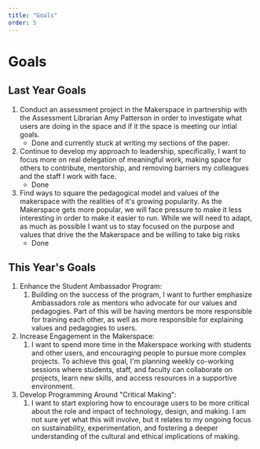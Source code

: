 ```yaml
---
title: "Goals"
order: 5
---
```



# Goals

## Last Year Goals

1. Conduct an assessment project in the Makerspace in partnership with the Assessment Librarian Amy Patterson in order to investigate what users are doing in the space and if it the space is meeting our intial goals.
	- Done and currently stuck at writing my sections of the paper. 
2. Continue to develop my approach to leadership, specifically, I want to focus more on real delegation of meaningful work, making space for others to contribute, mentorship, and removing barriers my colleagues and the staff I work with face.
	- Done 
3. Find ways to square the pedagogical model and values of the makerspace with the realities of it's growing popularity. As the Makerspace gets more popular, we will face pressure to make it less interesting in order to make it easier to run. While we will need to adapt, as much as possible I want us to stay focused on the purpose and values that drive the the Makerspace and be willing to take big risks
	- Done

## This Year's Goals

1. Enhance the Student Ambassador Program: 
	1. Building on the success of the program, I want to further emphasize Ambassadors role as mentors who advocate for our values and pedagogies. Part of this will be having mentors be more responsible for training each other, as well as more responsible for explaining values and pedagogies to users. 
2. Increase Engagement in the Makerspace: 
	1. I want to spend more time in the Makerspace working with students and other users, and encouraging people to pursue more complex projects. To achieve this goal, I'm planning weekly co-working sessions where students, staff, and faculty can collaborate on projects, learn new skills, and access resources in a supportive environment. 
3. Develop Programming Around "Critical Making": 
	1. I want to start exploring how to encourage users to be more critical about the role and impact of technology, design, and making. I am not sure yet what this will involve, but it relates to my ongoing focus on sustainability, experimentation, and fostering a deeper understanding of the cultural and ethical implications of making.
